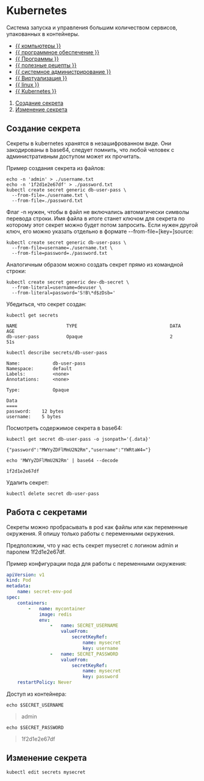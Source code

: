 # Kubernetes

Система запуска и управления большим количеством сервисов, упакованных в
контейнеры.



- [{{ компьютеры }}](../../__tags/kompytery.md)
- [{{ программное обеспечение }}](../../__tags/programmnoe_obespechenie.md)
- [{{ Программы }}](../../__tags/programmy.md)
- [{{ полезные рецепты }}](../../__tags/poleznye_retsepty.md)
- [{{ системное администрирование }}](../../__tags/sistemnoe_administrirovanie.md)
- [{{ Виртуализация }}](../../__tags/virtualizatsiya.md)
- [{{ linux }}](../../__tags/linux.md)
- [{{ Kubernetes }}](../../__tags/kubernetes.md)


1. [Создание секрета](#Создание-секрета)
2. [Изменение секрета](#Изменение-секрета)

## Создание секрета

Секреты в kubernetes хранятся в незашифрованном виде. Они закодированы в
base64, следует помнить, что любой человек с административным доступом может их
прочитать.

Пример создания секрета из файлов:

```shell
echo -n 'admin' > ./username.txt
echo -n '1f2d1e2e67df' > ./password.txt
kubectl create secret generic db-user-pass \
  --from-file=./username.txt \
  --from-file=./password.txt
```

Флаг -n нужен, чтобы в файл не включались автоматически символы перевода
строки. Имя файла в итоге станет ключом для секрета по которому этот секрет
можно будет потом запросить. Если нужен другой ключ, его можно указать отдельно
в формате --from-file=[key=]source:

```shell
kubectl create secret generic db-user-pass \
  --from-file=username=./username.txt \
  --from-file=password=./password.txt
```

Аналогичным образом можно создать секрет прямо из командной строки:

```shell
kubectl create secret generic dev-db-secret \
  --from-literal=username=devuser \
  --from-literal=password='S!B\*d$zDsb='
```

Убедиться, что секрет создан:

```shell
kubectl get secrets
```

```shell
NAME                  TYPE                                  DATA      AGE
db-user-pass          Opaque                                2         51s
```

```shell
kubectl describe secrets/db-user-pass
```

```shell
Name:            db-user-pass
Namespace:       default
Labels:          <none>
Annotations:     <none>

Type:            Opaque

Data
====
password:    12 bytes
username:    5 bytes
```

Посмотреть содержимое секрета в base64:

```shell
kubectl get secret db-user-pass -o jsonpath='{.data}'
```

```shell
{"password":"MWYyZDFlMmU2N2Rm","username":"YWRtaW4="}
```

```shell
echo 'MWYyZDFlMmU2N2Rm' | base64 --decode
```

```shell
1f2d1e2e67df
```

Удалить секрет:

```shell
kubectl delete secret db-user-pass
```

## Работа с секретами

Секреты можно пробрасывать в pod как файлы или как переменные окружения. Я
опишу только работы с переменными окружения.

Предположим, что у нас есть секрет mysecret с логином admin и паролем
1f2d1e2e67df.

Пример конфигурации пода для работы с переменными окружения:

```yaml
apiVersion: v1
kind: Pod
metadata:
    name: secret-env-pod
spec:
    containers:
        -   name: mycontainer
            image: redis
            env:
                -   name: SECRET_USERNAME
                    valueFrom:
                        secretKeyRef:
                            name: mysecret
                            key: username
                -   name: SECRET_PASSWORD
                    valueFrom:
                        secretKeyRef:
                            name: mysecret
                            key: password
    restartPolicy: Never
```

Доступ из контейнера:

```shell
echo $SECRET_USERNAME
```

> admin

```shell
echo $SECRET_PASSWORD
```

> 1f2d1e2e67df

## Изменение секрета

```shell
kubectl edit secrets mysecret
```
